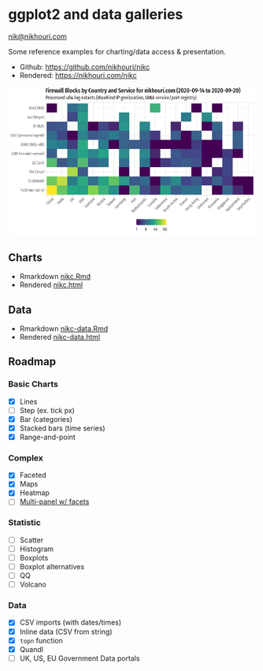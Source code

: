 # ggplot2 and data galleries
nik@nikhouri.com

Some reference examples for charting/data access & presentation.

* Github: https://github.com/nikhouri/nikc
* Rendered: https://nikhouri.com/nikc

![](chart.png)

## Charts

* Rmarkdown [nikc.Rmd](nikc.Rmd)
* Rendered [nikc.html](nikc.html)

## Data

* Rmarkdown [nikc-data.Rmd](nikc-data.Rmd)
* Rendered [nikc-data.html](nikc-data.html)

## Roadmap
  
### Basic Charts
* [x] Lines
* [ ] Step (ex. tick px)
* [x] Bar (categories)
* [x] Stacked bars (time series)
* [x] Range-and-point

### Complex
* [x] Faceted
* [x] Maps
* [x] Heatmap
* [ ] [Multi-panel w/ facets ](https://github.com/vcannataro/COVID19_data_explore/blob/master/output_data/figures/all_states_VS_each_state.png)

### Statistic
* [ ] Scatter
* [ ] Histogram
* [ ] Boxplots
* [ ] Boxplot alternatives
* [ ] QQ
* [ ] Volcano

### Data
* [x] CSV imports (with dates/times)
* [x] Inline data (CSV from string)
* [x] `topn` function
* [x] Quandl
* [ ] UK, US, EU Government Data portals
